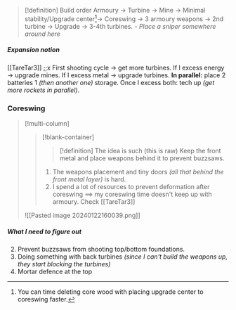 >[!definition] Build order
>Armoury -> Turbine -> Mine ->  Minimal stability/Upgrade center[^1]-> Coreswing -> 3 armoury weapons -> 2nd turbine -> Upgrade -> 3-4th turbines.
*- Place a sniper somewhere around here*
   
[^1]: You can time deleting core wood with placing upgrade center to coreswing faster.
##### Expansion notion
[[TareTar3]] ;;x
First shooting cycle -> get more turbines.
If I excess energy -> upgrade mines. If I excess metal -> upgrade turbines.
**In parallel:** place 2 batteries 1 *(then another one)* storage.
Once I excess both: tech up *(get more rockets in parallel)*. 
### Coreswing
>[!multi-column]
>>[!blank-container]
>>>[!definition] The idea is such (this is raw)
>>>Keep the front metal and place weapons behind it to prevent buzzsaws. 
>>
>>1. The weapons placement and tiny doors *(all that behind the front metal layer)* is hard.
>>2. I spend a lot of resources to prevent deformation after coreswing $\implies$ my coreswing time doesn't keep up with armoury. Check [[TareTar3]]
>
>![[Pasted image 20240122160039.png]]
##### What I need to figure out
2. Prevent buzzsaws from shooting top/bottom foundations.
3. Doing something with back turbines *(since I can't build the weapons up, they start blocking the turbines)*
4. Mortar defence at the top